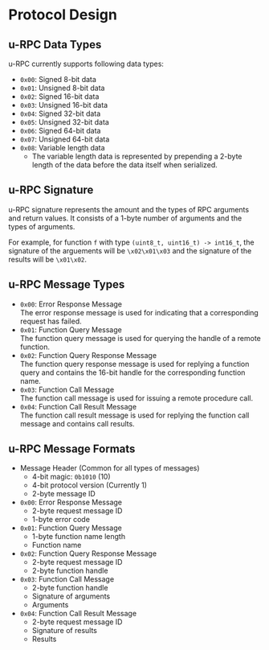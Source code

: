 # Protocol Design

## u-RPC Data Types
u-RPC currently supports following data types:  
* `0x00`: Signed 8-bit data
* `0x01`: Unsigned 8-bit data
* `0x02`: Signed 16-bit data
* `0x03`: Unsigned 16-bit data
* `0x04`: Signed 32-bit data
* `0x05`: Unsigned 32-bit data
* `0x06`: Signed 64-bit data
* `0x07`: Unsigned 64-bit data
* `0x08`: Variable length data
  - The variable length data is represented by prepending a 2-byte length of the data before the data itself when serialized.

## u-RPC Signature
u-RPC signature represents the amount and the types of RPC arguments and return values. It consists of a 1-byte number of arguments and the types of arguments.

For example, for function `f` with type `(uint8_t, uint16_t) -> int16_t`, the signature of the arguements will be `\x02\x01\x03` and the signature of the results will be `\x01\x02`.

## u-RPC Message Types
* `0x00`: Error Response Message  
The error response message is used for indicating that a corresponding request has failed.
* `0x01`: Function Query Message  
The function query message is used for querying the handle of a remote function.
* `0x02`: Function Query Response Message  
The function query response message is used for replying a function query and contains the 16-bit handle for the corresponding function name.
* `0x03`: Function Call Message  
The function call message is used for issuing a remote procedure call.
* `0x04`: Function Call Result Message  
The function call result message is used for replying the function call message and contains call results.

## u-RPC Message Formats
* Message Header (Common for all types of messages)
  - 4-bit magic: `0b1010` (10)
  - 4-bit protocol version (Currently 1)
  - 2-byte message ID
* `0x00`: Error Response Message
  - 2-byte request message ID
  - 1-byte error code
* `0x01`: Function Query Message
  - 1-byte function name length
  - Function name
* `0x02`: Function Query Response Message
  - 2-byte request message ID
  - 2-byte function handle
* `0x03`: Function Call Message
  - 2-byte function handle
  - Signature of arguments
  - Arguments
* `0x04`: Function Call Result Message
  - 2-byte request message ID
  - Signature of results
  - Results
